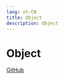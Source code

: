 ```yaml
---
lang: zh-CN
title: Object
description: Object
---
```


# Object

<!-- URL -->
[GitHub](https://github.com/CatNulls) 
